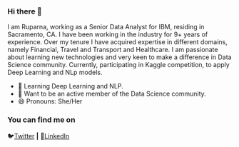 ### Hi there 👋

I am Ruparna, working as a Senior Data Analyst for IBM, residing in Sacramento, CA. I have been working in the industry for 9+ years of experience. Over my tenure I have acquired expertise in different domains, namely Financial, Travel and Transport and Healthcare. I am passionate about learning new technologies and very keen to make a difference in Data Science community. Currently, participating in Kaggle competition, to apply Deep Learning and NLp models. 

- 🌱 Learning Deep Learning and NLP.
- 👯 Want to be an active member of the Data Science community.
- 😄 Pronouns: She/Her

### You can find me on
🐦[Twitter](https://twitter.com/ruparnasaha) **|**
👔[LinkedIn](https://www.linkedin.com/in/ruparna-saha/)
